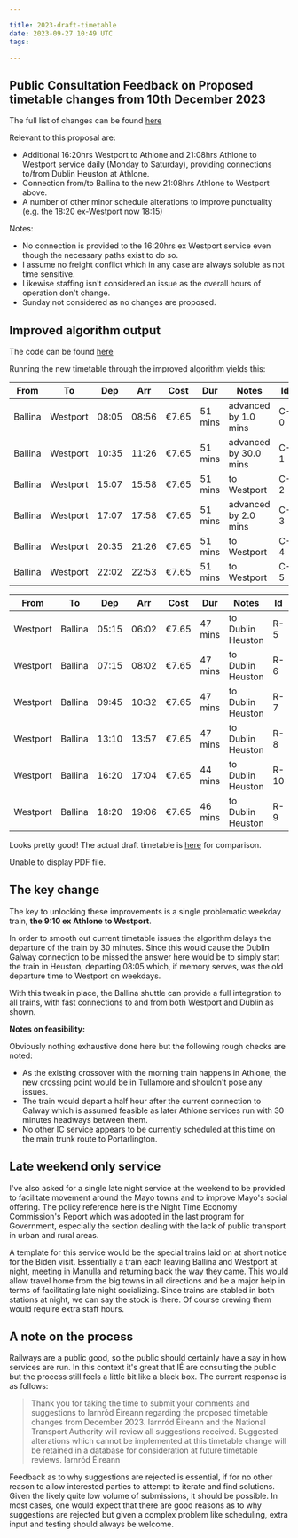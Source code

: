 ```yaml
---

title: 2023-draft-timetable
date: 2023-09-27 10:49 UTC
tags:

---
```



## Public Consultation Feedback on Proposed timetable changes from 10th December 2023

The full list of changes can be found [here](https://www.irishrail.ie/en-ie/train-timetables/Proposed-timetable-changes-from-10th-December-2023)

Relevant to this proposal are:

- Additional 16:20hrs Westport to Athlone and 21:08hrs Athlone to Westport service daily (Monday to Saturday), providing connections to/from Dublin Heuston at Athlone.
- Connection from/to Ballina to the new 21:08hrs Athlone to Westport above.
- A number of other minor schedule alterations to improve punctuality (e.g. the 18:20 ex-Westport now 18:15)

Notes:

- No connection is provided to the 16:20hrs ex Westport service even though the necessary paths exist to do so.
- I assume no freight conflict which in any case are always soluble as not time sensitive.
- Likewise staffing isn't considered an issue as the overall hours of operation don't change.
- Sunday not considered as no changes are proposed.

## Improved algorithm output

The code can be found [here](https://github.com/seocahill/maightro/blob/main/models/scenarios/option_1b.rb)

Running the new timetable through the improved algorithm yields this:

| From    | To       | Dep   | Arr   | Cost  | Dur     | Notes                 | Id  |
|---------|----------|-------|-------|-------|---------|-----------------------|-----|
| Ballina | Westport | 08:05 | 08:56 | €7.65 | 51 mins | advanced by 1.0 mins  | C-0 |
| Ballina | Westport | 10:35 | 11:26 | €7.65 | 51 mins | advanced by 30.0 mins | C-1 |
| Ballina | Westport | 15:07 | 15:58 | €7.65 | 51 mins | to Westport           | C-2 |
| Ballina | Westport | 17:07 | 17:58 | €7.65 | 51 mins | advanced by 2.0 mins  | C-3 |
| Ballina | Westport | 20:35 | 21:26 | €7.65 | 51 mins | to Westport           | C-4 |
| Ballina | Westport | 22:02 | 22:53 | €7.65 | 51 mins | to Westport           | C-5 |

| From     | To      | Dep   | Arr   | Cost  | Dur     | Notes             | Id   |
|----------|---------|-------|-------|-------|---------|-------------------|------|
| Westport | Ballina | 05:15 | 06:02 | €7.65 | 47 mins | to Dublin Heuston | R-5  |
| Westport | Ballina | 07:15 | 08:02 | €7.65 | 47 mins | to Dublin Heuston | R-6  |
| Westport | Ballina | 09:45 | 10:32 | €7.65 | 47 mins | to Dublin Heuston | R-7  |
| Westport | Ballina | 13:10 | 13:57 | €7.65 | 47 mins | to Dublin Heuston | R-8  |
| Westport | Ballina | 16:20 | 17:04 | €7.65 | 44 mins | to Dublin Heuston | R-10 |
| Westport | Ballina | 18:20 | 19:06 | €7.65 | 46 mins | to Dublin Heuston | R-9  |

Looks pretty good! The actual draft timetable is [here](https://www.irishrail.ie/getmedia/d57bb37e-9dda-4227-9185-6cd38717d149/0610-DubGalwyWportDub_v1.pdf) for comparison.

<object data="https://www.irishrail.ie/getmedia/d57bb37e-9dda-4227-9185-6cd38717d149/0610-DubGalwyWportDub_v1.pdf" type="application/pdf" width="100%" height="500px">
  <p>Unable to display PDF file.</p>
</object>

## The key change

The key to unlocking these improvements is a single problematic weekday train, **the 9:10 ex Athlone to Westport**.

In order to smooth out current timetable issues the algorithm delays the departure of the train by 30 minutes. Since this would cause the Dublin Galway connection to be missed the answer here would be to simply start the train in Heuston, departing 08:05 which, if memory serves, was the old departure time to Westport on weekdays.

With this tweak in place, the Ballina shuttle can provide a full integration to all trains, with fast connections to and from both Westport and Dublin as shown.

**Notes on feasibility:**

Obviously nothing exhaustive done here but the following rough checks are noted:

- As the existing crossover with the morning train happens in Athlone, the new crossing point would be in Tullamore and shouldn't pose any issues.
- The train would depart a half hour after the current connection to Galway which is assumed feasible as later Athlone services run with 30 minutes headways between them.
- No other IC service appears to be currently scheduled at this time on the main trunk route to Portarlington.

## Late weekend only service

I've also asked for a single late night service at the weekend to be provided to facilitate movement around the Mayo towns and to improve Mayo's social offering. The policy reference here is the Night Time Economy Commission's Report which was adopted in the last program for Government, especially the section dealing with the lack of public transport in urban and rural areas.

A template for this service would be the special trains laid on at short notice for the Biden visit. Essentially a train each leaving Ballina and Westport at night, meeting in Manulla and returning back the way they came. This would allow travel home from the big towns in all directions and be a major help in terms of facilitating late night socializing. Since trains are stabled in both stations at night, we can say the stock is there. Of course crewing them would require extra staff hours.

## A note on the process

Railways are a public good, so the public should certainly have a say in how services are run. In this context it's great that IÉ are consulting the public but the process still feels a little bit like a black box. The current response is as follows:

> Thank you for taking the time to submit your comments and suggestions to Iarnród Éireann regarding the proposed timetable changes from December 2023.
Iarnród Éireann and the National Transport Authority will review all suggestions received.
Suggested alterations which cannot be implemented at this timetable change will be retained in a database for consideration at future timetable reviews.
Iarnród Éireann

Feedback as to why suggestions are rejected is essential, if for no other reason to allow interested parties to attempt to iterate and find solutions. Given the likely quite low volume of submissions, it should be possible. In most cases, one would expect that there are good reasons as to why suggestions are rejected but given a complex problem like scheduling, extra input and testing should always be welcome.